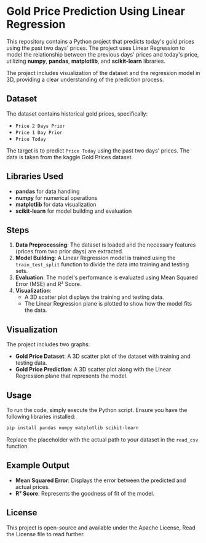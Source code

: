 # Gold Price Prediction Using Linear Regression

This repository contains a Python project that predicts today's gold prices using the past two days' prices. The project uses Linear Regression to model the relationship between the previous days' prices and today's price, utilizing **numpy**, **pandas**, **matplotlib**, and **scikit-learn** libraries. 

The project includes visualization of the dataset and the regression model in 3D, providing a clear understanding of the prediction process.

## Dataset
The dataset contains historical gold prices, specifically:
- `Price 2 Days Prior`
- `Price 1 Day Prior`
- `Price Today`

The target is to predict `Price Today` using the past two days' prices.
The data is taken from the kaggle Gold Prices dataset.
## Libraries Used
- **pandas** for data handling
- **numpy** for numerical operations
- **matplotlib** for data visualization
- **scikit-learn** for model building and evaluation

## Steps
1. **Data Preprocessing**: The dataset is loaded and the necessary features (prices from two prior days) are extracted.
2. **Model Building**: A Linear Regression model is trained using the `train_test_split` function to divide the data into training and testing sets.
3. **Evaluation**: The model's performance is evaluated using Mean Squared Error (MSE) and R² Score.
4. **Visualization**: 
   - A 3D scatter plot displays the training and testing data.
   - The Linear Regression plane is plotted to show how the model fits the data.

## Visualization
The project includes two graphs:
- **Gold Price Dataset**: A 3D scatter plot of the dataset with training and testing data.
- **Gold Price Prediction**: A 3D scatter plot along with the Linear Regression plane that represents the model.

## Usage
To run the code, simply execute the Python script. Ensure you have the following libraries installed:
```bash
pip install pandas numpy matplotlib scikit-learn
```
Replace the placeholder with the actual path to your dataset in the `read_csv` function.

## Example Output
- **Mean Squared Error**: Displays the error between the predicted and actual prices.
- **R² Score**: Represents the goodness of fit of the model.

## License
This project is open-source and available under the Apache License, Read the License file to read further.

